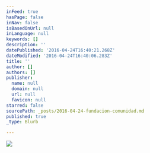 ```yaml
---
inFeed: true
hasPage: false
inNav: false
isBasedOnUrl: null
inLanguage: null
keywords: []
description: ''
datePublished: '2016-04-24T16:40:21.268Z'
dateModified: '2016-04-24T16:40:06.283Z'
title: ''
author: []
authors: []
publisher:
  name: null
  domain: null
  url: null
  favicon: null
starred: false
sourcePath: _posts/2016-04-24-fundacion-comunidad.md
published: true
_type: Blurb

---
```

![](https://the-grid-user-content.s3-us-west-2.amazonaws.com/93b365db-a55a-43fd-941d-459dc905de37.jpg)